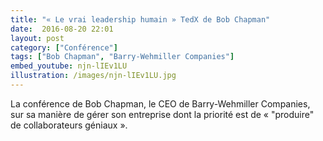 ```yaml
---
title: "« Le vrai leadership humain » TedX de Bob Chapman"
date:  2016-08-20 22:01
layout: post
category: ["Conférence"]
tags: ["Bob Chapman", "Barry-Wehmiller Companies"]
embed_youtube: njn-lIEv1LU
illustration: /images/njn-lIEv1LU.jpg
---
```


La conférence de Bob Chapman, le CEO de Barry-Wehmiller Companies, sur sa manière de gérer son entreprise dont la priorité est de « "produire" de collaborateurs géniaux ».
